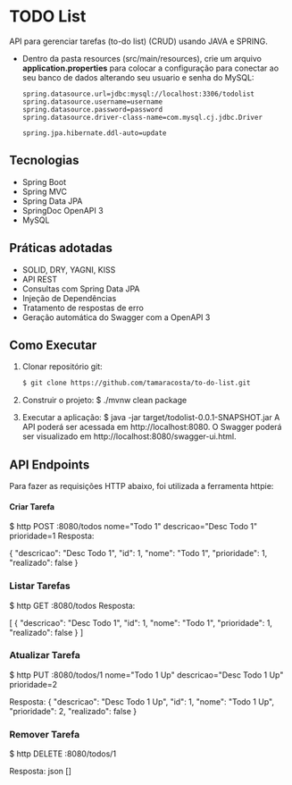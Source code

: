 # TODO List
API para gerenciar tarefas (to-do list) (CRUD) usando JAVA e SPRING.

- Dentro da pasta resources (src/main/resources), crie um arquivo **application.properties** para colocar a configuração para conectar ao seu banco de dados alterando seu usuario e senha do MySQL:

  ```
  spring.datasource.url=jdbc:mysql://localhost:3306/todolist
  spring.datasource.username=username
  spring.datasource.password=password
  spring.datasource.driver-class-name=com.mysql.cj.jdbc.Driver

  spring.jpa.hibernate.ddl-auto=update  
  ```

## Tecnologias
- Spring Boot
- Spring MVC
- Spring Data JPA
- SpringDoc OpenAPI 3
- MySQL

## Práticas adotadas
- SOLID, DRY, YAGNI, KISS
- API REST
- Consultas com Spring Data JPA
- Injeção de Dependências
- Tratamento de respostas de erro
- Geração automática do Swagger com a OpenAPI 3

## Como Executar
1. Clonar repositório git:
   ```sh
   $ git clone https://github.com/tamaracosta/to-do-list.git

2. Construir o projeto:
$ ./mvnw clean package

3. Executar a aplicação:
$ java -jar target/todolist-0.0.1-SNAPSHOT.jar
A API poderá ser acessada em http://localhost:8080. O Swagger poderá ser visualizado em http://localhost:8080/swagger-ui.html.

## API Endpoints
Para fazer as requisições HTTP abaixo, foi utilizada a ferramenta httpie:

#### Criar Tarefa

$ http POST :8080/todos nome="Todo 1" descricao="Desc Todo 1" prioridade=1
Resposta:


{
  "descricao": "Desc Todo 1",
  "id": 1,
  "nome": "Todo 1",
  "prioridade": 1,
  "realizado": false
}

### Listar Tarefas

$ http GET :8080/todos
Resposta:

[
  {
    "descricao": "Desc Todo 1",
    "id": 1,
    "nome": "Todo 1",
    "prioridade": 1,
    "realizado": false
  }
]

### Atualizar Tarefa

$ http PUT :8080/todos/1 nome="Todo 1 Up" descricao="Desc Todo 1 Up" prioridade=2

Resposta:
{
  "descricao": "Desc Todo 1 Up",
  "id": 1,
  "nome": "Todo 1 Up",
  "prioridade": 2,
  "realizado": false
}

### Remover Tarefa
$ http DELETE :8080/todos/1

Resposta:
json
[]
